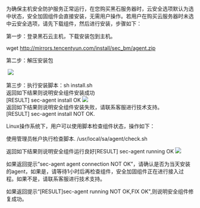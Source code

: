 为确保主机安全防护服务正常运行，在您购买黑石服务器时，云安全选项默认为选中状态，安全加固组件会直接安装，无需用户操作。若用户在购买云服务器时未选中云安全选项，请先下载组件，然后进行安装，步骤如下： 

第一步：登录黑石云主机，下载安装包到主机。

wget http://mirrors.tencentyun.com/install/sec_bm/agent.zip 

第二步：解压安装包

 ![](https://mc.qcloudimg.com/static/img/ef729e5387b38f2d8aaed3d50dc0065c/image.png)

第三步：执行安装脚本：sh install.sh 
 <br>返回如下结果则说明安全组件安装成功 <br>[RESULT] sec-agent install OK
![](http://imgcache.tce.fsphere.cn/static/mc.qcloudimg.com/static/img/ba3378b68c30648276d7bb1ca002003c/image.png) <br>返回如下结果则说明安全组件安装失败，请联系客服进行技术支持。
 
<br>[RESULT] sec-agent install NOT OK.  

Linux操作系统下，用户可以使用脚本检查组件状态，操作如下：

使用管理员帐户执行检查脚本.
/usr/local/sa/agent/check.sh

返回如下结果则说明安全组件运行良好[RESULT] sec-agent running OK
![](http://imgcache.tce.fsphere.cn/static/mc.qcloudimg.com/static/img/b28883269f2deb18a5791ce4f3ea412b/image.png)

如果返回提示”sec-agent agent connection NOT OK”，请确认是否为当天安装的agent，如果是，请等待1小时后再检查组件，安全加固组件正在进行接入过程。如果不是，请联系客服进行技术支持。 

如果返回提示“[RESULT]sec-agent running NOT OK,FIX OK",则说明安全组件修复成功。
